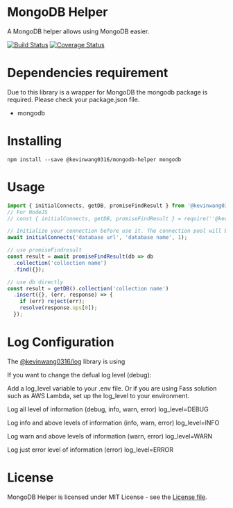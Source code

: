 # MongoDB Helper

A MongoDB helper allows using MongoDB easier.  

[![Build Status](https://travis-ci.org/PengWang0316/MongoDBHelper.svg?branch=master)](https://travis-ci.org/PengWang0316/MongoDBHelper)
[![Coverage Status](https://coveralls.io/repos/github/PengWang0316/MongoDBHelper/badge.svg?branch=master)](https://coveralls.io/github/PengWang0316/MongoDBHelper?branch=master)

# Dependencies requirement

Due to this library is a wrapper for MongoDB the mongodb package is required.
Please check your package.json file.

- mongodb

# Installing

```
npm install --save @kevinwang0316/mongodb-helper mongodb
```

# Usage

```javascript
import { initialConnects, getDB, promiseFindResult } from '@kevinwang0316/mongodb-helper';
// For NodeJS
// const { initialConnects, getDB, promiseFindResult } = require(''@kevinwang0316/mongodb-helper'');

// Initialize your connection before use it. The connection pool will be saved in a global
await initialConnects('database url', 'database name', 1);

// use promiseFindresult
const result = await promiseFindResult(db => db
  .collection('collection name')
  .find({});

// use db directly
const result = getDB().collection('collection name')
  .insert({}, (err, response) => {
    if (err) reject(err);
    resolve(response.ops[0]);
  });
```


# Log Configuration

The [@kevinwang0316/log](https://www.npmjs.com/package/@kevinwang0316/log) library is using

If you want to change the defual log level (debug):

Add a log_level variable to your .env file.
Or if you are using Fass solution such as AWS Lambda, set up the log_level to your environment.

Log all level of information (debug, info, warn, error)
log_level=DEBUG

Log info and above levels of information (info, warn, error)
log_level=INFO

Log warn and above levels of information (warn, error)
log_level=WARN

Log just error level of information (error)
log_level=ERROR

# License

MongoDB Helper is licensed under MIT License - see the [License file](https://github.com/PengWang0316/MongoDBHelper/blob/master/LICENSE).
